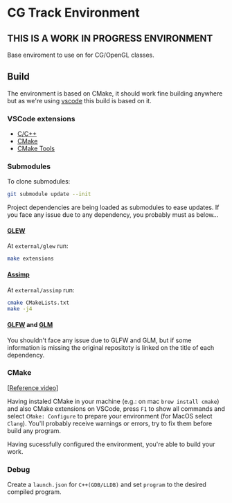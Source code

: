 # CG Track Environment

## **THIS IS A WORK IN PROGRESS ENVIRONMENT**

Base enviroment to use on for CG/OpenGL classes.

## Build

The environment is based on CMake, it should work fine building anywhere but as we're using [vscode](https://code.visualstudio.com/) this build is based on it.

### VSCode extensions

- [C/C++](https://marketplace.visualstudio.com/items?itemName=ms-vscode.cpptools)
- [CMake](https://marketplace.visualstudio.com/items?itemName=twxs.cmake)
- [CMake Tools](https://marketplace.visualstudio.com/items?itemName=ms-vscode.cmake-tools)

### Submodules

To clone submodules:

```bash
git submodule update --init
```

Project dependencies are being loaded as submodules to ease updates.
If you face any issue due to any dependency, you probably must as below...

#### [GLEW](https://github.com/nigels-com/glew)

At `external/glew` run:

```bash
make extensions
```

#### [Assimp](https://github.com/assimp/assimp)

At `external/assimp` run:

```bash
cmake CMakeLists.txt
make -j4
```

#### [GLFW](https://github.com/glfw/glfw) and [GLM](https://github.com/g-truc/glm)

You shouldn't face any issue due to GLFW and GLM, but if some information is missing the original repositoty is linked on the title of each dependency.

### CMake

[[Reference video](https://www.youtube.com/watch?v=wP4cwAtU-g8)]

Having instaled CMake in your machine (e.g.: on mac `brew install cmake`) and also CMake extensions on VSCode, press `F1` to show all commands and select `CMake: Configure` to prepare your environment (for MacOS select `Clang`). You'll probably receive warnings or errors, try to fix them before build any program.

Having sucessfully configured the environment, you're able to build your work.

### Debug

Create a `launch.json` for `C++(GDB/LLDB)` and set `program` to the desired compiled program.
